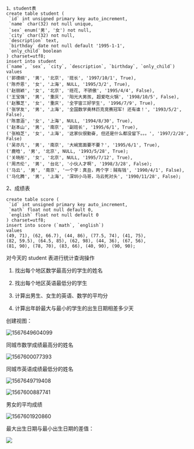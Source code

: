 ```mysql
1、student表
create table student (
 `id` int unsigned primary key auto_increment,
 `name` char(32) not null unique,
 `sex` enum('男', '⼥') not null,
 `city` char(32) not null,
 `description` text,
 `birthday` date not null default '1995-1-1',
 `only_child` boolean
) charset=utf8;
insert into student
(`name`, `sex`, `city`, `description`, `birthday`, `only_child`)
values
('郭德纲', '男', '北京', '班⻓', '1997/10/1', True),
('陈乔恩', '⼥', '上海', NULL, '1995/3/2', True),
('赵丽颖', '⼥', '北京', '班花, 不骄傲', '1995/4/4', False),
('王宝强', '男', '重庆', '阳光⼤男孩, 超爱吃⽕锅', '1998/10/5', False),
('赵雅芝', '⼥', '重庆', '全宇宙三好学⽣', '1996/7/9', True),
('张学友', '男', '上海', '全国数学奥林匹克竞赛冠军! 还有谁！', '1993/5/2', False),
('陈意涵', '⼥', '上海', NULL, '1994/8/30', True),
('赵本⼭', '男', '南京', '副班⻓', '1995/6/1', True),
('张柏芝', '⼥', '上海', '这家伙很勤奋, 但还是什么都没留下。。。', '1997/2/28',
False)
('吴亦凡', '男', '南京', '⼤碗宽⾯要不要？', '1995/6/1', True),
('⿅晗', '男', '北京', NULL, '1993/5/28', True);
('关晓彤', '⼥', '北京', NULL, '1995/7/12', True),
('周杰伦', '男', '台北', '⼩伙⼈才啊', '1998/3/28', False);
('⻢云', '男', '南京', '⼀个字：真丑，两个字：贼有钱', '1990/4/1', False),
('⻢化腾', '男', '上海', '深圳⼩⻢哥，⻢云死对头', '1990/11/28', False);
```

2、成绩表

```mysql
create table score (
 `id` int unsigned primary key auto_increment,
 `math` float not null default 0,
 `english` float not null default 0
) charset=utf8;
insert into score (`math`, `english`)
values
(49, 71), (62, 66.7), (44, 86), (77.5, 74), (41, 75),
(82, 59.5), (64.5, 85), (62, 98), (44, 36), (67, 56),
(81, 90), (78, 70), (83, 66), (40, 90), (90, 90);
```

对今天的 student 表进行统计查询操作

1. 找出每个地区数学最高分的学生的姓名

2. 找出每个地区英语最低分的学生

3. 计算出男生、女生的英语、数学的平均分

4. 计算出年龄最大与最小的学生的出生日期相差多少天

创建视图：

![1567649604099](C:\Users\lwq\AppData\Roaming\Typora\typora-user-images\1567649604099.png)

同城市数学成绩最高分的姓名

![1567600077393](C:\Users\lwq\AppData\Roaming\Typora\typora-user-images\1567649550663.png)

同城市英语成绩最低分的姓名

![1567649719408](C:\Users\lwq\AppData\Roaming\Typora\typora-user-images\1567649719408.png)

![1567600887741](C:\Users\lwq\AppData\Roaming\Typora\typora-user-images\1567600962595.png)

男女的平均成绩

![1567601920860](C:\Users\lwq\AppData\Roaming\Typora\typora-user-images\1567601920860.png)

最大出生日期与最小出生日期的差值：

![](C:\Users\lwq\AppData\Roaming\Typora\typora-user-images\1567601237208.png)